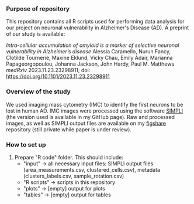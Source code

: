 ### Purpose of repository

This repository contains all R scripts used for performing data analysis for our project on neuronal vulnerability in Alzheimer's Disease (AD). A preprint of our study is available:

_Intra-cellular accumulation of amyloid is a marker of selective neuronal vulnerability in Alzheimer’s disease_
Alessia Caramello, Nurun Fancy, Clotilde Tournerie, Maxine Eklund, Vicky Chau, Emily Adair, Marianna Papageorgopoulou, Johanna Jackson, John Hardy, Paul M. Matthews
_medRxiv_ 2023.11.23.23298911; doi: https://doi.org/10.1101/2023.11.23.23298911

### Overview of the study

We used imaging mass cytometry (IMC) to identify the first neurons to be lost in human AD. IMC images were processed using the software [SIMPLI](https://github.com/ciccalab/SIMPLI) 
(the version used is available in my GitHub page). Raw and processed images, as well as SIMPLI output files are available on my
[figshare](https://figshare.com/account/home#/projects/228897/edit) repository (still private while paper is under review). 


### How to set up

1. Prepare "R code" folder.
   This should include:
   - "input" -> all necessary input files: SIMPLI output files (area_measurements.csv, clustered_cells.csv), metadata (clusters_labels.csv, sample_rotation.csv)
   - "R scripts" -> scripts in this repository
   - "plots" -> [empty] output for plots
   - "tables" -> [empty] output for tables
